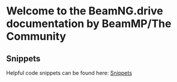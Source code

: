 # Welcome to the BeamNG.drive documentation by BeamMP/The Community

## Snippets

Helpful code snippets can be found here: [Snippets](snippets.md)